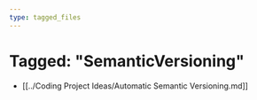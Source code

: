 ```yaml
---
type: tagged_files
---
```

# Tagged: "SemanticVersioning"

- [[../Coding Project Ideas/Automatic Semantic Versioning.md]]
